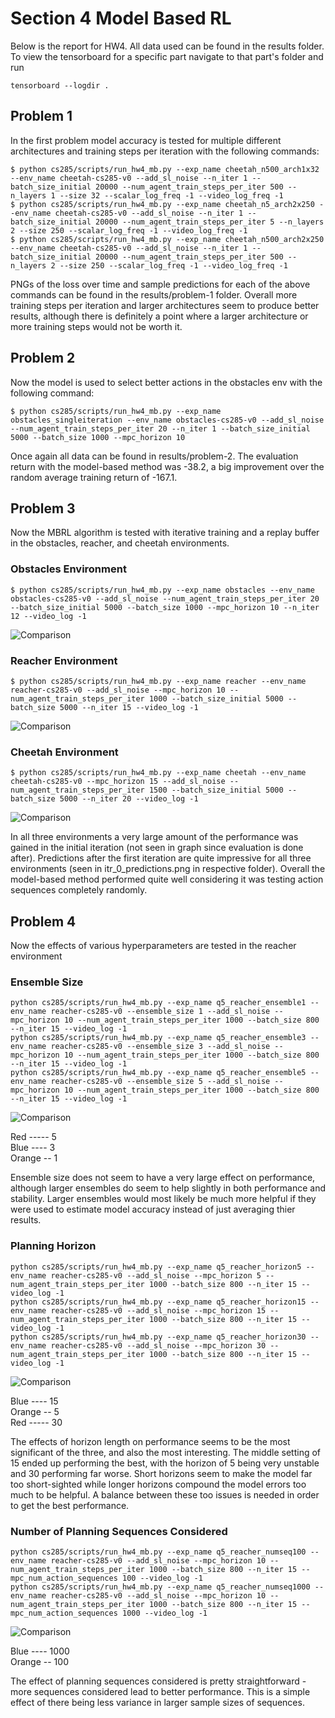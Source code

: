 # Section 4 Model Based RL

Below is the report for HW4. All data used can be found in the results folder. To view the tensorboard for a specific part navigate to that part's folder and run 
```commandline
tensorboard --logdir .
```

## Problem 1

In the first problem model accuracy is tested for multiple different architectures and training steps per iteration with the following commands:

```commandline
$ python cs285/scripts/run_hw4_mb.py --exp_name cheetah_n500_arch1x32 --env_name cheetah-cs285-v0 --add_sl_noise --n_iter 1 --batch_size_initial 20000 --num_agent_train_steps_per_iter 500 --n_layers 1 --size 32 --scalar_log_freq -1 --video_log_freq -1
$ python cs285/scripts/run_hw4_mb.py --exp_name cheetah_n5_arch2x250 --env_name cheetah-cs285-v0 --add_sl_noise --n_iter 1 --batch_size_initial 20000 --num_agent_train_steps_per_iter 5 --n_layers 2 --size 250 --scalar_log_freq -1 --video_log_freq -1
$ python cs285/scripts/run_hw4_mb.py --exp_name cheetah_n500_arch2x250 --env_name cheetah-cs285-v0 --add_sl_noise --n_iter 1 --batch_size_initial 20000 --num_agent_train_steps_per_iter 500 --n_layers 2 --size 250 --scalar_log_freq -1 --video_log_freq -1
```

PNGs of the loss over time and sample predictions for each of the above commands can be found in the results/problem-1 folder. Overall more training steps per iteration and larger architectures seem to produce better results, although there is definitely a point where a larger architecture or more training steps would not be worth it.

## Problem 2

Now the model is used to select better actions in the obstacles env with the following command:

```commandline
$ python cs285/scripts/run_hw4_mb.py --exp_name obstacles_singleiteration --env_name obstacles-cs285-v0 --add_sl_noise --num_agent_train_steps_per_iter 20 --n_iter 1 --batch_size_initial 5000 --batch_size 1000 --mpc_horizon 10
```

Once again all data can be found in results/problem-2. The evaluation return with the model-based method was -38.2, a big improvement over the random average training return of -167.1.

## Problem 3

Now the MBRL algorithm is tested with iterative training and a replay buffer in the obstacles, reacher, and cheetah environments.

### Obstacles Environment

```commandline
$ python cs285/scripts/run_hw4_mb.py --exp_name obstacles --env_name obstacles-cs285-v0 --add_sl_noise --num_agent_train_steps_per_iter 20 --batch_size_initial 5000 --batch_size 1000 --mpc_horizon 10 --n_iter 12 --video_log -1
```

![Comparison](results/problem-3-obstacles/obstacels_returns.png)

### Reacher Environment

```commandline
$ python cs285/scripts/run_hw4_mb.py --exp_name reacher --env_name reacher-cs285-v0 --add_sl_noise --mpc_horizon 10 --num_agent_train_steps_per_iter 1000 --batch_size_initial 5000 --batch_size 5000 --n_iter 15 --video_log -1
```

![Comparison](results/problem-3-reacher/reacher_returns.png)

### Cheetah Environment

```commandline
$ python cs285/scripts/run_hw4_mb.py --exp_name cheetah --env_name cheetah-cs285-v0 --mpc_horizon 15 --add_sl_noise --num_agent_train_steps_per_iter 1500 --batch_size_initial 5000 --batch_size 5000 --n_iter 20 --video_log -1
```

![Comparison](results/problem-3-cheetah/cheetah_returns.png)
  
In all three environments a very large amount of the performance was gained in the initial iteration (not seen in graph since evaluation is done after). Predictions after the first iteration are quite impressive for all three environments (seen in itr_0_predictions.png in respective folder). Overall the model-based method performed quite well considering it was testing action sequences completely randomly.

## Problem 4

Now the effects of various hyperparameters are tested in the reacher environment 

### Ensemble Size

```commandline
python cs285/scripts/run_hw4_mb.py --exp_name q5_reacher_ensemble1 --env_name reacher-cs285-v0 --ensemble_size 1 --add_sl_noise --mpc_horizon 10 --num_agent_train_steps_per_iter 1000 --batch_size 800 --n_iter 15 --video_log -1
python cs285/scripts/run_hw4_mb.py --exp_name q5_reacher_ensemble3 --env_name reacher-cs285-v0 --ensemble_size 3 --add_sl_noise --mpc_horizon 10 --num_agent_train_steps_per_iter 1000 --batch_size 800 --n_iter 15 --video_log -1
python cs285/scripts/run_hw4_mb.py --exp_name q5_reacher_ensemble5 --env_name reacher-cs285-v0 --ensemble_size 5 --add_sl_noise --mpc_horizon 10 --num_agent_train_steps_per_iter 1000 --batch_size 800 --n_iter 15 --video_log -1
```

![Comparison](results/problem-4-ensemble/ensemble_comp.png)

Red ----- 5  
Blue ---- 3  
Orange -- 1  
  
Ensemble size does not seem to have a very large effect on performance, although larger ensembles do seem to help slightly in both performance and stability. Larger ensembles would most likely be much more helpful if they were used to estimate model accuracy instead of just averaging thier results.

### Planning Horizon

```commandline
python cs285/scripts/run_hw4_mb.py --exp_name q5_reacher_horizon5 --env_name reacher-cs285-v0 --add_sl_noise --mpc_horizon 5 --num_agent_train_steps_per_iter 1000 --batch_size 800 --n_iter 15 --video_log -1
python cs285/scripts/run_hw4_mb.py --exp_name q5_reacher_horizon15 --env_name reacher-cs285-v0 --add_sl_noise --mpc_horizon 15 --num_agent_train_steps_per_iter 1000 --batch_size 800 --n_iter 15 --video_log -1
python cs285/scripts/run_hw4_mb.py --exp_name q5_reacher_horizon30 --env_name reacher-cs285-v0 --add_sl_noise --mpc_horizon 30 --num_agent_train_steps_per_iter 1000 --batch_size 800 --n_iter 15 --video_log -1
```

![Comparison](results/problem-4-horizon/horizon_comp.png)

Blue ---- 15  
Orange -- 5  
Red ----- 30  
  
The effects of horizon length on performance seems to be the most significant of the three, and also the most interesting. The middle setting of 15 ended up performing the best, with the horizon of 5 being very unstable and 30 performing far worse. Short horizons seem to make the model far too short-sighted while longer horizons compound the model errors too much to be helpful. A balance between these too issues is needed in order to get the best performance.

### Number of Planning Sequences Considered

```commandline
python cs285/scripts/run_hw4_mb.py --exp_name q5_reacher_numseq100 --env_name reacher-cs285-v0 --add_sl_noise --mpc_horizon 10 --num_agent_train_steps_per_iter 1000 --batch_size 800 --n_iter 15 --mpc_num_action_sequences 100 --video_log -1
python cs285/scripts/run_hw4_mb.py --exp_name q5_reacher_numseq1000 --env_name reacher-cs285-v0 --add_sl_noise --mpc_horizon 10 --num_agent_train_steps_per_iter 1000 --batch_size 800 --n_iter 15 --mpc_num_action_sequences 1000 --video_log -1
```

![Comparison](results/problem-4-numseq/numseq_comp.png)

Blue ---- 1000  
Orange -- 100  
  
The effect of planning sequences considered is pretty straightforward - more sequences considered lead to better performance. This is a simple effect of there being less variance in larger sample sizes of sequences.

